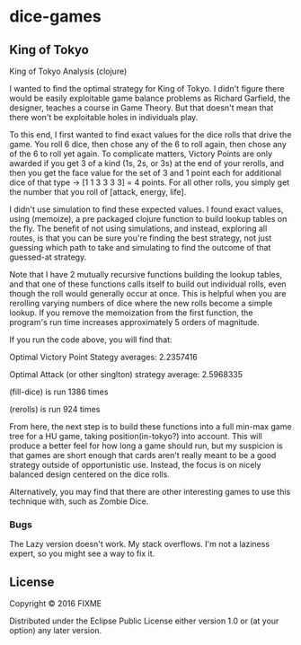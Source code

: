 # dice-games

## King of Tokyo

King of Tokyo Analysis (clojure)

I wanted to find the optimal strategy for King of Tokyo. I didn't figure there would be easily exploitable game balance problems as Richard Garfield, the designer, teaches a course in Game Theory. But that doesn't mean that there won't be exploitable holes in individuals play.

To this end, I first wanted to find exact values for the dice rolls that drive the game. You roll 6 dice, then chose any of the 6 to roll again, then chose any of the 6 to roll yet again. To complicate matters, Victory Points are only awarded if you get 3 of a kind (1s, 2s, or 3s) at the end of your rerolls, and then you get the face value for the set of 3 and 1 point each for additional dice of that type -> [1 1 3 3 3 3] = 4 points. For all other rolls, you simply get the number that you roll of [attack, energy, life].

I didn't use simulation to find these expected values. I found exact values, using (memoize), a pre packaged clojure function to build lookup tables on the fly. The benefit of not using simulations, and instead, exploring all routes, is that you can be sure you're finding the best strategy, not just guessing which path to take and simulating to find the outcome of that guessed-at strategy.

Note that I have 2 mutually recursive functions building the lookup tables, and that one of these functions calls itself to build out individual rolls, even though the roll would generally occur at once. This is helpful when you are rerolling varying numbers of dice where the new rolls become a simple lookup. If you remove the memoization from the first function, the program's run time increases approximately 5 orders of magnitude.

If you run the code above, you will find that:

Optimal Victory Point Stategy averages: 2.2357416

Optimal Attack (or other singlton) strategy average: 2.5968335

(fill-dice) is run 1386 times

(rerolls) is run 924 times

From here, the next step is to build these functions into a full min-max game tree for a HU game, taking position(in-tokyo?) into account. This will produce a better feel for how long a game should run, but my suspicion is that games are short enough that cards aren't really meant to be a good strategy outside of opportunistic use. Instead, the focus is on nicely balanced design centered on the dice rolls.

Alternatively, you may find that there are other interesting games to use this technique with, such as Zombie Dice.



### Bugs

The Lazy version doesn't work. My stack overflows. I'm not a laziness expert, so you might see a way to fix it.


## License

Copyright © 2016 FIXME

Distributed under the Eclipse Public License either version 1.0 or (at
your option) any later version.
